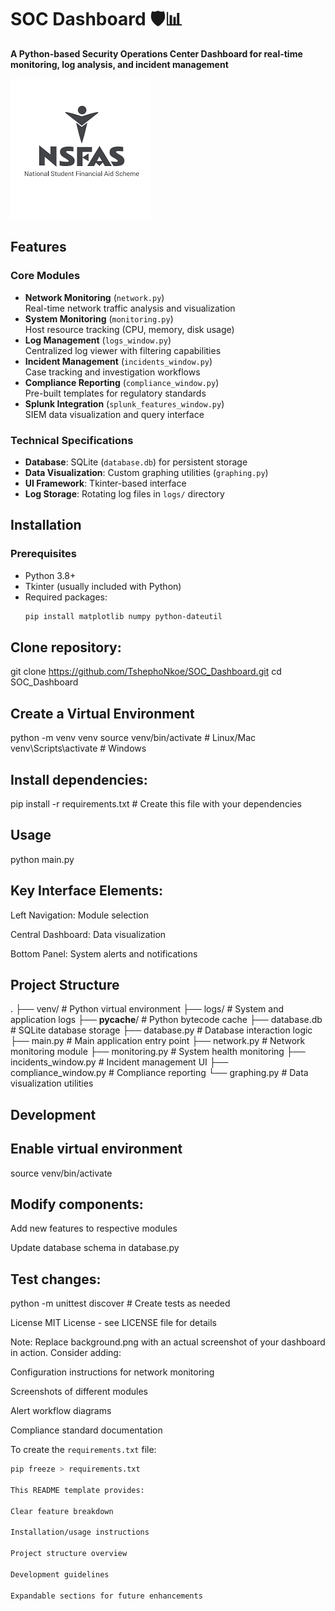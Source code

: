 # SOC Dashboard 🛡️📊

**A Python-based Security Operations Center Dashboard for real-time monitoring, log analysis, and incident management**

![Dashboard Preview](background.png) <!-- Use your actual screenshot -->

## Features

### Core Modules
- **Network Monitoring** (`network.py`)  
  Real-time network traffic analysis and visualization
- **System Monitoring** (`monitoring.py`)  
  Host resource tracking (CPU, memory, disk usage)
- **Log Management** (`logs_window.py`)  
  Centralized log viewer with filtering capabilities
- **Incident Management** (`incidents_window.py`)  
  Case tracking and investigation workflows
- **Compliance Reporting** (`compliance_window.py`)  
  Pre-built templates for regulatory standards
- **Splunk Integration** (`splunk_features_window.py`)  
  SIEM data visualization and query interface

### Technical Specifications
- **Database**: SQLite (`database.db`) for persistent storage
- **Data Visualization**: Custom graphing utilities (`graphing.py`)
- **UI Framework**: Tkinter-based interface
- **Log Storage**: Rotating log files in `logs/` directory

## Installation

### Prerequisites
- Python 3.8+
- Tkinter (usually included with Python)
- Required packages:
  ```bash
  pip install matplotlib numpy python-dateutil

## Clone repository:
  git clone https://github.com/TshephoNkoe/SOC_Dashboard.git
cd SOC_Dashboard


## Create a Virtual Environment 
python -m venv venv
source venv/bin/activate  # Linux/Mac
venv\Scripts\activate    # Windows

## Install dependencies:
pip install -r requirements.txt  # Create this file with your dependencies

## Usage
python main.py

## Key Interface Elements:

Left Navigation: Module selection

Central Dashboard: Data visualization

Bottom Panel: System alerts and notifications

## Project Structure

.
├── venv/                 # Python virtual environment
├── logs/                 # System and application logs
├── __pycache__/          # Python bytecode cache
├── database.db           # SQLite database storage
├── database.py           # Database interaction logic
├── main.py               # Main application entry point
├── network.py            # Network monitoring module
├── monitoring.py         # System health monitoring
├── incidents_window.py   # Incident management UI
├── compliance_window.py  # Compliance reporting
└── graphing.py           # Data visualization utilities

## Development
## Enable virtual environment
source venv/bin/activate

## Modify components:

Add new features to respective modules

Update database schema in database.py

## Test changes:
python -m unittest discover  # Create tests as needed

License
MIT License - see LICENSE file for details

Note: Replace background.png with an actual screenshot of your dashboard in action. Consider adding:

Configuration instructions for network monitoring

Screenshots of different modules

Alert workflow diagrams

Compliance standard documentation


To create the `requirements.txt` file:
```bash
pip freeze > requirements.txt

This README template provides:

Clear feature breakdown

Installation/usage instructions

Project structure overview

Development guidelines

Expandable sections for future enhancements


